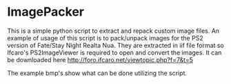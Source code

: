# ImagePacker

This is a simple python script to extract and repack custom image files. An example of usage of this script is to pack/unpack images for the PS2 version of Fate/Stay Night Realta Nua.
They are extracted in iif file format so Ifcaro's PS2ImageViewer is required to open and convert the images. It can be downloaded here http://foro.ifcaro.net/viewtopic.php?f=7&t=5

The example bmp's show what can be done utilizing the script.
